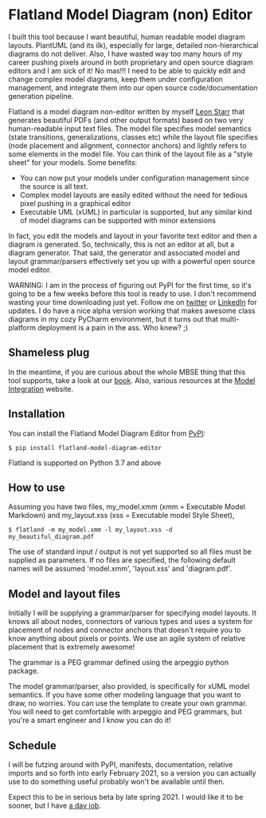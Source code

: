 # Flatland Model Diagram (non) Editor

I built this tool because I want beautiful, human readable model diagram layouts. PlantUML (and its ilk), especially for large,
detailed non-hierarchical diagrams do not deliver. Also, I have wasted way too many hours of my career pushing
pixels around in both proprietary and open source diagram editors and I am sick of it!  No mas!!!
I need to be able to quickly edit and change complex model diagrams, keep them under configuration management,
and integrate them into our open source code/documentation generation pipeline.

Flatland is a model diagram non-editor written by myself [Leon Starr](mailto:leon_starr@modelint.com) that generates
beautiful PDFs (and other output formats) based on two very
human-readable input text files. The model file specifies model semantics
(state transitions, generalizations, classes etc)
while the layout file specifies (node placement and alignment, connector anchors) and lightly refers to some elements
in the model file. You can think of the layout file as a "style sheet" for your models.
Some benefits:

* You can now put your models under configuration management since the source is all text.
* Complex model layouts are easily edited without the need for tedious pixel pushing in a graphical editor
* Executable UML (xUML) in particular is supported, but any similar kind of model diagrams can be supported with
minor extensions
  
In fact, you edit the models and layout in your favorite text editor and then a diagram is generated. So,
technically, this is not an editor at all, but a diagram generator. That said, the generator and associated
model and layout grammar/parsers effectively set you up with a powerful open source model editor.

WARNING: I am in the process of figuring out PyPI for the first time, so it's going to be a few weeks before
this tool is ready to use. I don't recommend wasting your time downloading just yet. Follow me
on [twitter](https://twitter.com/Leon_Starr) or
[LinkedIn](https://linkedin.com/in/modelint) for updates. I do have a nice alpha version working that makes awesome class diagrams in my cozy PyCharm
environment, but it turns out that multi-platform deployment is a pain in the ass. Who knew? ;)

## Shameless plug

In the meantime, if you are curious about the whole MBSE thing that this tool supports, take a look at our [book](https://modelstocode.com).
Also, various resources at the [Model Integration](https://modelint.com/mbse) website.

## Installation

You can install the Flatland Model Diagram Editor from [PyPI](https://pypi.org/project/flatland-model-diagram-editor/):

    $ pip install flatland-model-diagram-editor

Flatland is supported on Python 3.7 and above

## How to use

Assuming you have two files, my_model.xmm (xmm = Executable Model Markdown) and my_layout.xss (xss = Executable model Style Sheet),

    $ flatland -m my_model.xmm -l my_layout.xss -d my_beautiful_diagram.pdf

The use of standard input / output is not yet supported so all files must be supplied as parameters.
If no files are specified, the following default names will be assumed 'model.xmm', 'layout.xss' and
'diagram.pdf'.

## Model and layout files

Initially I will be supplying a grammar/parser for specifying model layouts. It knows all about nodes, connectors
of various types and uses a system for placement of nodes and connector anchors that doesn't require you to know
anything about pixels or points. We use an agile system of relative placement that is extremely awesome!

The grammar is a PEG grammar defined using the arpeggio python package.

The model grammar/parser, also provided, is specifically for xUML model semantics. If you have some other modeling
language that you want to draw, no worries. You can use the template to create your own grammar. You will need
to get comfortable with arpeggio and PEG grammars, but you're a smart engineer and I know you can do it!

## Schedule

I will be futzing around with PyPI, manifests, documentation, relative imports and so forth into early February 2021,
so a version you can actually use to do something useful probably won't be available until then.

Expect this to be in serious beta by late spring 2021. I would like it to be sooner, but I
have [a day job](https://www.tri.global/).
